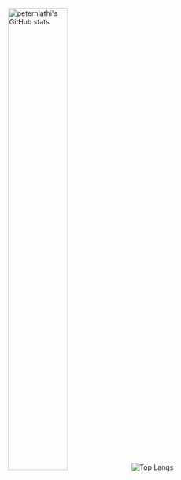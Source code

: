 <img alt="peternjathi's GitHub stats" algn="left" width="49%" src="https://github-readme-stats.vercel.app/api?username=peternjathi&show_icons=true&theme=radical"/>

<img alt="Top Langs" src="https://github-readme-stats.vercel.app/api/top-langs/?username=peternjathi&size_weight=0.5&count_weight=0.5&theme=radical"/>


